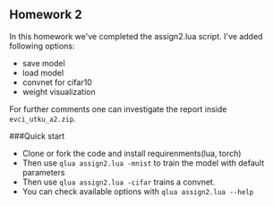 ## Homework 2

In this homework we've completed the assign2.lua script. I've added following options:
- save model
- load model
- convnet for cifar10
- weight visualization

For further comments one can investigate the report inside `evci_utku_a2.zip`.

###Quick start
- Clone or fork the code and install requirenments(lua, torch)
- Then use `qlua assign2.lua -mnist` to train the model with default parameters
- Then use `qlua assign2.lua -cifar` trains a convnet. 
- You can check available options with `qlua assign2.lua --help`
